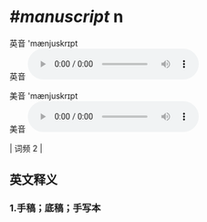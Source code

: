 # ***\#manuscript*** n
英音 'mænjuskrɪpt  
英音
<audio src="./media/manuscript1.aac" controls="controls"></audio>

美音 'mænjuskrɪpt  
美音
<audio src="./media/manuscript2.aac" controls="controls"></audio>



| 词频 2 |  

英文释义
---
### 1.**手稿；底稿；手写本**  


